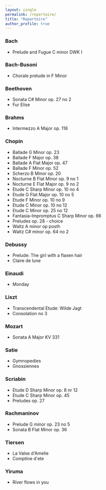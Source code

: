 ```yaml
---
layout: single
permalink: /repertoire/
title: "Repertoire"
author_profile: true
---
```


### Bach

* Prelude and Fugue C minor DWK I

### Bach-Busoni

* Chorale prelude in F Minor

### Beethoven

* Sonata C# Minor op. 27 no 2
* Fur Elise

### Brahms

* Intermezzo A Major op. 118

### Chopin

* Ballade G Minor op. 23
* Ballade F Major op. 38
* Ballade A Flat Major op. 47
* Ballade F Minor op. 52
* Scherzo B Minor op. 20
* Nocturne B Flat Minor op. 9 no 1
* Nocturne E Flat Major op. 9 no 2
* Etude C Sharp Minor op. 10 no 4
* Etude G Flat Major op. 10 no 5
* Etude F Minor op. 10 no 9
* Etude C Minor op. 10 no 12
* Etude C Minor op. 25 no 12
* Fantasia-Impromptus C Sharp Minor op. 66
* Preludes op. 28 - choice
* Waltz A minor op posth
* Waltz C# minor op. 64 no 2

### Debussy

* Prelude: The girl with a flaxen hair
* Claire de lune

### Einaudi

* Monday

### Liszt 

* Transcendental Etude: Wilde Jagt
* Consolation no 3

### Mozart

* Sonata A Major KV 331

### Satie

* Gymnopedies
* Gnossiennes

### Scriabin    

* Etude D Sharp Minor op. 8 nr 12
* Etude C Sharp Minor op. 45
* Preludes op. 27

### Rachmaninov    

* Prelude G minor op. 23 no 5
* Sonata B Flat Minor op. 36

### Tiersen

* La Valse d'Amelie
* Comptine d'ete

### Yiruma

* River flows in you


